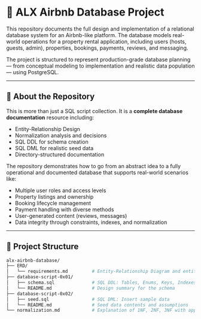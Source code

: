 # 🏡 ALX Airbnb Database Project

This repository documents the full design and implementation of a relational database system for an Airbnb-like platform. The database models real-world operations for a property rental application, including users (hosts, guests, admin), properties, bookings, payments, reviews, and messaging.

The project is structured to represent production-grade database planning — from conceptual modeling to implementation and realistic data population — using PostgreSQL.

---

## 📄 About the Repository

This is more than just a SQL script collection. It is a **complete database documentation** resource including:

- Entity-Relationship Design
- Normalization analysis and decisions
- SQL DDL for schema creation
- SQL DML for realistic seed data
- Directory-structured documentation

The repository demonstrates how to go from an abstract idea to a fully operational and documented database that supports real-world scenarios like:

- Multiple user roles and access levels
- Property listings and ownership
- Booking lifecycle management
- Payment handling with diverse methods
- User-generated content (reviews, messages)
- Data integrity through constraints, indexes, and normalization

---

## 📁 Project Structure

```bash
alx-airbnb-database/
├── ERD/
│   └── requirements.md         # Entity-Relationship Diagram and entity descriptions
├── database-script-0x01/
│   ├── schema.sql              # SQL DDL: Tables, Enums, Keys, Indexes
│   └── README.md               # Design summary for the schema
├── database-script-0x02/
│   ├── seed.sql                # SQL DML: Insert sample data
│   └── README.md               # Seed data contents and assumptions
└── normalization.md            # Explanation of 1NF, 2NF, 3NF with applied changes
